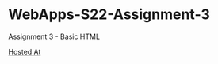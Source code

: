 # WebApps-S22-Assignment-3
Assignment 3 - Basic HTML

[Hosted At](https://44-563-web-apps-s22.github.io/webapps-s22-assignment-3-dtbush/)
